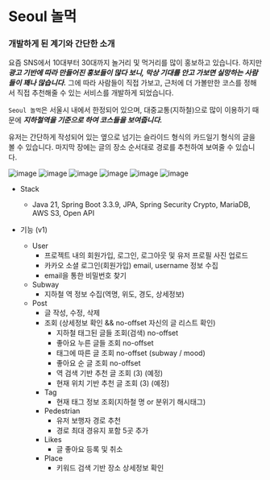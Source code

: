 # Seoul 놀먹

### 개발하게 된 계기와 간단한 소개
요즘 SNS에서 10대부터 30대까지 놀거리 및 먹거리를 많이 홍보하고 있습니다. 하지만 ***광고 기반에 따라 만들어진 홍보들이 많다 보니, 막상 기대를 안고 가보면 실망하는 사람들이 꽤나 많습니다.*** 그에 따라 사람들이 직접 가보고, 근처에 더 가볼만한 코스를 정해서 직접 추천해줄 수 있는 서비스를 개발하게 되었습니다.

`Seoul 놀먹`은 서울시 내에서 한정되어 있으며, 대중교통(지하철)으로 많이 이용하기 때문에 ***지하철역을 기준으로 하여 코스들을 보여줍니다.***

유저는 간단하게 작성되어 있는 옆으로 넘기는 슬라이드 형식의 카드일기 형식의 글을 볼 수 있습니다. 마지막 장에는 글의 장소 순서대로 경로를 추천하여 보여줄 수 있습니다.


![image](https://github.com/user-attachments/assets/086b8ddf-dad4-43b8-97e1-31db3385c387) <!-- 로그인 화면   -->
![image](https://github.com/user-attachments/assets/b2afda80-e524-45da-98a2-f7dd9ec60d8f) <!-- 글 상세 보기 화면 -->
![image](https://github.com/user-attachments/assets/17849ad2-ee12-47de-bbf8-d89ebe297964) <!-- 지하철역 검색 -->
![image](https://github.com/user-attachments/assets/1aeaa11e-667f-4935-91be-af39769c055a) <!-- 검색 & 위치기반 추천 -->
![image](https://github.com/user-attachments/assets/21101888-7e89-4d3b-950e-b1febfe1facc) <!-- 내 정보 -->
![image](https://github.com/user-attachments/assets/2fe0553f-900b-40bc-b6ac-c46301a1166f) <!-- 아키텍쳐 v1  -->

- Stack
  - Java 21, Spring Boot 3.3.9, JPA, Spring Security Crypto, MariaDB, AWS S3, Open API

- 기능 (v1)
  - User
    - 프로젝트 내의 회원가입, 로그인, 로그아웃 및 유저 프로필 사진 업로드
    - 카카오 소셜 로그인(회원가입) email, username 정보 수집
    - email을 통한 비밀번호 찾기
  - Subway
    - 지하철 역 정보 수집(역명, 위도, 경도, 상세정보)
  - Post
    - 글 작성, 수정, 삭제
    - 조회 (상세정보 확인 && no-offset 자신의 글 리스트 확인)
      - 지하철 태그된 글들 조회(검색) no-offset
      - 좋아요 누른 글들 조회 no-offset
      - 태그에 따른 글 조회 no-offset (subway / mood)
      - 좋아요 순 글 조회 no-offset
      - 역 검색 기반 추천 글 조회 (3) (예정)
      - 현재 위치 기반 추천 글 조회 (3) (예정)
    - Tag
      - 현재 태그 정보 조회(지하철 명 or 분위기 해시태그)
    - Pedestrian
      - 유저 보행자 경로 추천
      - 경로 최대 경유지 포함 5곳 추가
    - Likes
      - 글 좋아요 등록 및 취소
    - Place
      - 키워드 검색 기반 장소 상세정보 확인

